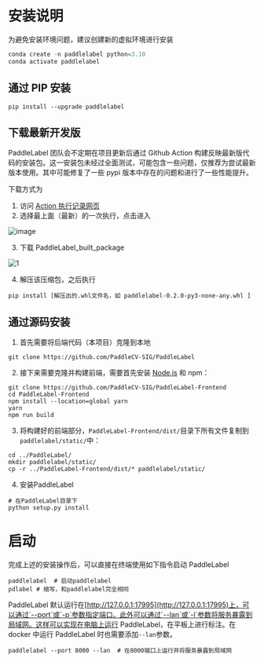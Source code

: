 # 安装说明

为避免安装环境问题，建议创建新的虚拟环境进行安装

```python
conda create -n paddlelabel python=3.10
conda activate paddlelabel
```

## 通过 PIP 安装

```shell
pip install --upgrade paddlelabel
```

## 下载最新开发版

PaddleLabel 团队会不定期在项目更新后通过 Github Action 构建反映最新版代码的安装包。这一安装包未经过全面测试，可能包含一些问题，仅推荐为尝试最新版本使用。其中可能修复了一些 pypi 版本中存在的问题和进行了一些性能提升。

下载方式为

1. 访问 [Action 执行记录网页](https://github.com/PaddleCV-SIG/PaddleLabel/actions/workflows/pypi.yml)
2. 选择最上面（最新）的一次执行，点击进入

![image](https://user-images.githubusercontent.com/29757093/201905567-fb8fab58-837e-41fa-a18b-b12a73d38969.png)

3. 下载 PaddleLabel_built_package

![1](https://user-images.githubusercontent.com/29757093/201905747-a2b0901c-9331-4a90-b4ae-44c855314810.jpg)

4. 解压该压缩包，之后执行

```shell
pip install [解压出的.whl文件名，如 paddlelabel-0.2.0-py3-none-any.whl ]
```

## 通过源码安装

1. 首先需要将后端代码（本项目）克隆到本地

```shell
git clone https://github.com/PaddleCV-SIG/PaddleLabel
```

2. 接下来需要克隆并构建前端，需要首先安装 [Node.js](https://nodejs.org/en/) 和 npm：

```shell
git clone https://github.com/PaddleCV-SIG/PaddleLabel-Frontend
cd PaddleLabel-Frontend
npm install --location=global yarn
yarn
npm run build
```

3. 将构建好的前端部分，`PaddleLabel-Frontend/dist/`目录下所有文件复制到`paddlelabel/static/`中：

```shell
cd ../PaddleLabel/
mkdir paddlelabel/static/
cp -r ../PaddleLabel-Frontend/dist/* paddlelabel/static/
```

4. 安装PaddleLabel
```shell
# 在PaddleLabel目录下
python setup.py install
```

# 启动

完成上述的安装操作后，可以直接在终端使用如下指令启动 PaddleLabel

```shell
paddlelabel  # 启动paddlelabel
pdlabel # 缩写，和paddlelabel完全相同
```

PaddleLabel 默认运行在[http://127.0.0.1:17995](http://127.0.0.1:17995)上，可以通过`--port`或`-p`参数指定端口。此外可以通过`--lan`或`-l`参数将服务暴露到局域网。这样可以实现在电脑上运行 PaddleLabel，在平板上进行标注。在 docker 中运行 PaddleLabel 时也需要添加`--lan`参数。

```shell
paddlelabel --port 8000 --lan  # 在8000端口上运行并将服务暴露到局域网
```

